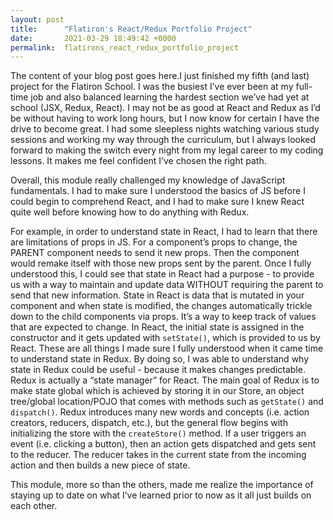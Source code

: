 ```yaml
---
layout: post
title:      "Flatiron's React/Redux Portfolio Project"
date:       2021-03-29 18:49:42 +0000
permalink:  flatirons_react_redux_portfolio_project
---
```



The content of your blog post goes here.I just finished my fifth (and last) project for the Flatiron School. I was the busiest I’ve ever been at my full-time job and also balanced learning the hardest section we’ve had yet at school (JSX, Redux, React). I may not be as good at React and Redux as I’d be without having to work long hours, but I now know for certain I have the drive to become great. I had some sleepless nights watching various study sessions and working my way through the curriculum, but I always looked forward to making the switch every night from my legal career to my coding lessons. It makes me feel confident I’ve chosen the right path. 

Overall, this module really challenged my knowledge of JavaScript fundamentals. I had to make sure I understood the basics of JS before I could begin to comprehend React, and I had to make sure I knew React quite well before knowing how to do anything with Redux.

For example, in order to understand state in React, I had to learn that there are limitations of props in JS. For a component’s props to change, the PARENT component needs to send it new props. Then the component would remake itself with those new props sent by the parent. Once I fully understood this, I could see that state in React had a purpose - to provide us with a way to maintain and update data WITHOUT requiring the parent to send that new information. State in React is data that is mutated in your component and when state is modified, the changes automatically trickle down to the child components via props. It’s a way to keep track of values that are expected to change. In React, the initial state is assigned in the constructor and it gets updated with `setState()`, which is provided to us by React. These are all things I made sure I fully understood when it came time to understand state in Redux. By doing so, I was able to understand why state in Redux could be useful - because it makes changes predictable. Redux is actually a “state manager” for React. The main goal of Redux is to make state global which is achieved by storing it in our Store, an object tree/global location/POJO that comes with methods such as `getState()` and `dispatch()`. Redux introduces many new words and concepts (i.e. action creators, reducers, dispatch, etc.), but the general flow begins with initializing the store with the `createStore()` method. If a user triggers an event (i.e. clicking a button), then an action gets dispatched and gets sent to the reducer. The reducer takes in the current state from the incoming action and then builds a new piece of state. 

This module, more so than the others, made me realize the importance of staying up to date on what I’ve learned prior to now as it all just builds on each other.

